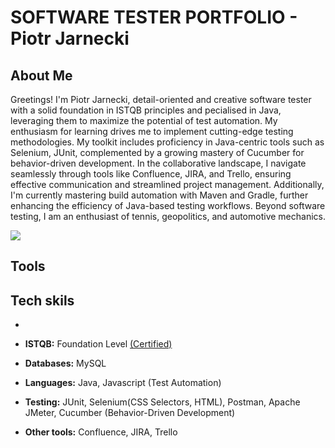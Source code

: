 # SOFTWARE TESTER PORTFOLIO - Piotr Jarnecki

## About Me

Greetings! I'm Piotr Jarnecki, detail-oriented and creative software tester with a solid foundation in ISTQB principles and pecialised in Java, leveraging them to maximize the potential of test automation. My enthusiasm for learning drives me to implement cutting-edge testing methodologies. My toolkit includes proficiency in Java-centric tools such as Selenium, JUnit, complemented by a growing mastery of Cucumber for behavior-driven development. In the collaborative landscape, I navigate seamlessly through tools like Confluence, JIRA, and Trello, ensuring effective communication and streamlined project management. Additionally, I'm currently mastering build automation with Maven and Gradle, further enhancing the efficiency of Java-based testing workflows. Beyond software testing, I am an enthusiast of tennis, geopolitics, and automotive mechanics.

![](https://drive.google.com/file/d/1ZatN0tMROD-G807WwQ5Pa_hoVD-Ox5t7/view?usp=sharing)


## Tools


## Tech skils
- 



- **ISTQB:** Foundation Level [(Certified)](https://drive.google.com/file/d/1RfHn0VTPUqYxm0ttQM9strxOtc0qpn75/view?usp=drive_link)
- **Databases:** MySQL
- **Languages:** Java, Javascript (Test Automation)
- **Testing:** JUnit, Selenium(CSS Selectors, HTML), Postman, Apache JMeter,  Cucumber (Behavior-Driven Development)
- **Other tools:** Confluence, JIRA, Trello

